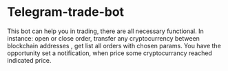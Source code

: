 # Telegram-trade-bot
This bot can help you in trading, there are all necessary functional. In instance: open or close order, transfer any cryptocurrency between blockchain addresses , get list all orders with chosen params. You have the opportunity set a notification, when price some cryptocurrancy reached indicated  price.                                            
